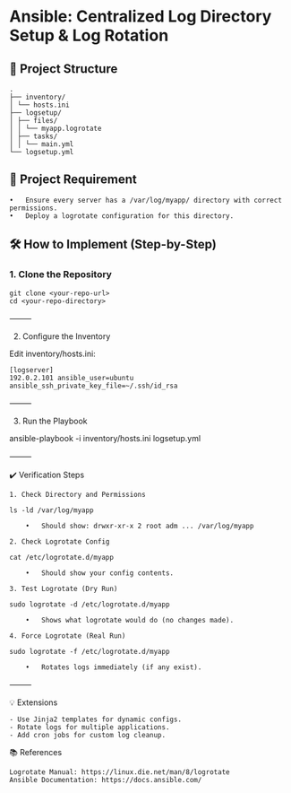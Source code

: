 # Ansible: Centralized Log Directory Setup & Log Rotation

## 📁 Project Structure

	.
	├── inventory/
	│ └── hosts.ini
	├── logsetup/
	│ ├── files/
	│ │ └── myapp.logrotate
	│ ├── tasks/
	│ │ └── main.yml
	└── logsetup.yml

## 🚩 Project Requirement

    •	Ensure every server has a /var/log/myapp/ directory with correct permissions.
    •	Deploy a logrotate configuration for this directory.

## 🛠️ How to Implement (Step-by-Step)

### 1. Clone the Repository

	git clone <your-repo-url>
	cd <your-repo-directory>

⸻

2. Configure the Inventory

Edit inventory/hosts.ini:

	[logserver]
	192.0.2.101 ansible_user=ubuntu ansible_ssh_private_key_file=~/.ssh/id_rsa

⸻



3. Run the Playbook

ansible-playbook -i inventory/hosts.ini logsetup.yml



⸻

✔️ Verification Steps

	1. Check Directory and Permissions
	
	ls -ld /var/log/myapp
	
		•	Should show: drwxr-xr-x 2 root adm ... /var/log/myapp
	
	2. Check Logrotate Config
	
	cat /etc/logrotate.d/myapp
	
		•	Should show your config contents.
	
	3. Test Logrotate (Dry Run)
	
	sudo logrotate -d /etc/logrotate.d/myapp
	
		•	Shows what logrotate would do (no changes made).
	
	4. Force Logrotate (Real Run)
	
	sudo logrotate -f /etc/logrotate.d/myapp
	
		•	Rotates logs immediately (if any exist).

⸻

💡 Extensions

	- Use Jinja2 templates for dynamic configs.
	- Rotate logs for multiple applications.
	- Add cron jobs for custom log cleanup.

📚 References

	Logrotate Manual: https://linux.die.net/man/8/logrotate
	Ansible Documentation: https://docs.ansible.com/

